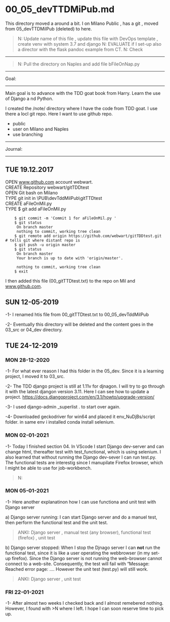# 00_05_devTTDMiPub.md

This directory moved a around a bit. I on Milano Public , has a git , moved from 05_devTTDMilPub (deleted) to here.

>N: Update name of this file , update this file with DevOps template , create venv with system 3.7 and django
>N: EVALUATE if I set-up also a director with the flask pandoc example from CT.
>N: Check

--------------------------------------------------

>N: Pull the directory on Naples and add file bFileOnNap.py

----------------------------------------------
Goal:

----------------------------------------------

Main goal is to advance with the TDD goat book from Harry.
Learn the use of Django a
nd Python.

I created the /note/ directory where I have the code from TDD goat. I use there a locl git repo.
Here I want to use github repo.
- public
- user on Milano and Naples
- use branching

----------------------------------------------
Journal:

----------------------------------------------

## TUE 19.12.2017
OPEN	www.github.com  account webwart.  
CREATE	Repository webwart/gitTDDtest  
OPEN	Git bash on Milano  
TYPE	git init in \PUB\devTddMilPub\gitTTDtest  
CREATE	aFileOnMil.py  
TYPE	$ git add aFileOnMil.py  

```
	$ git commit -m 'Commit 1 for aFileOnMil.py '
	$ git status
	 On branch master
	 nothing to commit, working tree clean
	$ git remote add origin https://github.com/webwart/gitTDDtest.git   # tells git where distant repo is
	$ git push -u origin master
	$ git status
	 On branch master
	 Your branch is up to date with 'origin/master'.

	 nothing to commit, working tree clean
	$ exit
```

I then added this file (00_gitTTDtest.txt) to the repo on Mil and www.github.com.

## SUN  12-05-2019
-1- 
I renamed htis file from 00_gitTTDtest.txt to 00_05_devTddMilPub

-2-
Eventually this directory will be deleted and the content goes in the 03_src or 04_dev directory.

##  TUE  24-12-2019

### MON 28-12-2020

-1- For what ever reason I had this folder in the 05_dev. Since it is a learning project, I moved it to 03_src.

-2- The TDD django project is still at 1.11v for djnagon. I will try to go through it with the latest djangon version 3.11. Here I can see how to update a project.
https://docs.djangoproject.com/en/3.1/howto/upgrade-version/

-3-	I used django-admin _superlist . to start over again. 

-4- Downloaded geckodriver for win64 and placed it  env_NuDjBs/script folder. in same env i installed conda install selenium.

### MON 02-01-2021

-1-	Today I finished section 04. In VScode I start Django dev-server and can change html, thereafter test with test_functional, which is using selenium. I also learned that without running the Django dev-sever I can run test.py. The functional tests are interestig since I manupilate Firefox browser, which I might be able to use for job-workbench.
>N: 

### MON 05-01-2021

-1- Here another explanatinon how I can use functiona and unit test with Django server

a) Django server running:
I can start Django server and do a manuel test, then perform the functional test and the unit test.
>ANKI: Django server , manual test (any browser), functional test (firefox) ,  unit test


b) Django server stopped:
When I stop the Djnago server I can **not** run the functional test, since it is like a user operating the webbrowser (in my set-up firefox). Since the Django server is not running the web-browser cannot connect to a web-site. Consequently, the test will fail with “Message: Reached error page: …. However the unit test (test.py) will still work.
>ANKI: Django server , unit test

### FRI 22-01-2021

-1- After almost two weeks I checked back and I almost remebered nothing. However, I found with >N where I left. I hope I can soon reserve time to pick up. 